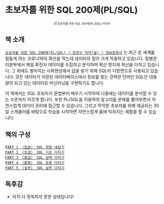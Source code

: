 # 초보자를 위한 SQL 200제(PL/SQL)


<div align="center">

<img src="https://contents.kyobobook.co.kr/sih/fit-in/458x0/pdt/9788956748504.jpg" alt="초보자를 위한 SQL 200제(PL/SQL) 이미지" style="zoom:67%;" />

</div>

## 책 소개

[`초보자를 위한 SQL 200제(PL/SQL) | 유연수 저자(글) | 정보문화사`](https://product.kyobobook.co.kr/detail/S000000833249) 는 최근 온 세계를 힘들게 하는 코로나19의 확산을 막는데 데이터의 힘이 크게 작용하고 있습니다. 질병관리본부에서 매일 확진자 데이터를 수집하고 분석하며 확산 방지에 최선을 다하고 있습니다. 그 외에도 벌어지는 사회현상에서 답을 찾기 위해 SQL이 다방면으로 사용되고 있습니다. 모든 데이터가 저장된 데이터베이스에서 정보를 찾는 강력한 언어인 SQL은 대용량이 되고 있는 데이터로 머신러닝을 구현하기도 합니다.

이 책에서는 SQL 초보자가 문법부터 배우기 시작하여 나중에는 데이터를 분석할 수 있는 수준까지 이르게 합니다. 또한 PL/SQL을 이용하여 알고리즘 문제를 풀어보면서 자연스럽게 데이터 관리에 접근할 수 있습니다. 그리고 막막한 초보자를 위해 제공되는 30일 스케줄러를 바탕으로 학습을 시작하면 자연스럽게 몸에 익혀지는 체험을 할 수 있습니다.



## 책의 구성
[`PART 1 〈입문〉 SQL 첫발 내딛기`](https://github.com/Limdae94/TILarchive/tree/main/books/SQL200ForBeginners/part01) </br>
[`PART 2 〈초급〉 SQL 기초 다지기`](https://github.com/Limdae94/TILarchive/blob/main/books/SQL200ForBeginners/part02) </br>
[`PART 3 〈중급〉 SQL 실력 다지기`]() </br>
[`PART 4 〈활용〉 SQL 응용 다지기`]() </br>
[`PART 5 〈실무〉 SQL 실무 다지기`]() </br>


## 독후감

* 아직 다 정독하지 못한 상태입니다!













